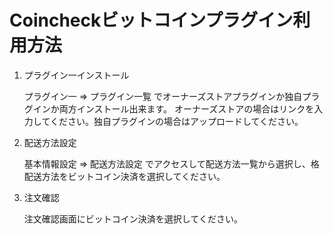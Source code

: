 # Coincheckビットコインプラグイン利用方法

1. プラグイン一インストール
   
    プラグイン一 => プラグイン一覧 でオーナーズストアプラグインか独自プラグインか両方インストール出来ます。
    オーナーズストアの場合はリンクを入力してください。独自プラグインの場合はアップロードしてください。

    
2.  配送方法設定 
    
    基本情報設定 => 配送方法設定 でアクセスして配送方法一覧から選択し、格配送方法をビットコイン決済を選択してください。
    
    
 3.  注文確認
     
     注文確認画面にビットコイン決済を選択してください。
    
　